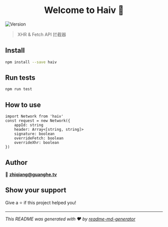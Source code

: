 <h1 align="center">Welcome to Haiv 👋</h1>
<p>
  <img alt="Version" src="https://img.shields.io/badge/version-1.0.0-blue.svg?cacheSeconds=2592000" />
</p>

> XHR & Fetch API 拦截器

## Install

```sh
npm install --save haiv
```

## Run tests

```sh
npm run test
```

## How to use
```
import Network from 'haiv'
const request = new Network({
    appId: string
    header: Array<[string, string]>
    signature: boolean
    overrideFetch: boolean
    overrideXhr: boolean
})
```

## Author

👤 **zhiqiang@guanghe.tv**


## Show your support

Give a ⭐️ if this project helped you!

***
_This README was generated with ❤️ by [readme-md-generator](https://github.com/kefranabg/readme-md-generator)_
